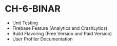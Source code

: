 # CH-6-BINAR
- Unit Testing
- Firebase Feature (Analytics and CrashLytics)
- Build Flavoring (Free Version and Paid Version)
- User Profiler Documentation
